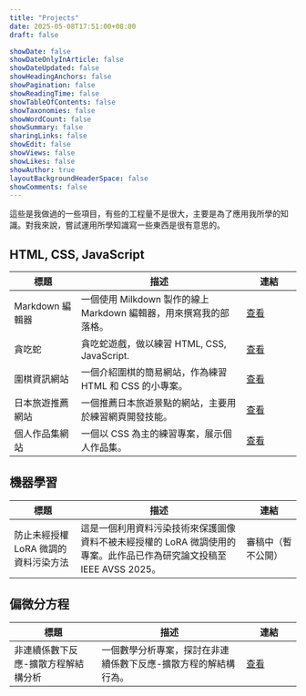 ```yaml
---
title: "Projects"
date: 2025-05-08T17:51:00+08:00
draft: false

showDate: false
showDateOnlyInArticle: false
showDateUpdated: false
showHeadingAnchors: false
showPagination: false
showReadingTime: false
showTableOfContents: false
showTaxonomies: false
showWordCount: false
showSummary: false
sharingLinks: false
showEdit: false
showViews: false
showLikes: false
showAuthor: true
layoutBackgroundHeaderSpace: false
showComments: false
---
```


這些是我做過的一些項目，有些的工程量不是很大，主要是為了應用我所學的知識。對我來說，嘗試運用所學知識寫一些東西是很有意思的。

## HTML, CSS, JavaScript

<table>
    <thead>
        <tr>
            <th>標題</th>
            <th>描述</th>
            <th style="width: 80px; white-space: nowrap;">連結</th>
        </tr>
    </thead>
    <tbody>
         <tr>
            <td>
              Markdown 編輯器
            </td>
            <td>一個使用 Milkdown 製作的線上 Markdown 編輯器，用來撰寫我的部落格。</td>
            <td><a href="../../projects/markdown-editor">查看</a></td>
        </tr>
        <tr>
            <td>
              貪吃蛇
            </td>
            <td>貪吃蛇遊戲，做以練習 HTML, CSS, JavaScript.</td>
            <td><a href="../../projects/snake">查看</a></td>
        </tr>
         <tr>
            <td>
              圍棋資訊網站
            </td>
            <td>一個介紹圍棋的簡易網站，作為練習 HTML 和 CSS 的小專案。</td>
            <td><a href="../../projects/go-website">查看</a></td>
        </tr>
        <tr>
            <td>
              日本旅遊推薦網站
            </td>
            <td>一個推薦日本旅遊景點的網站，主要用於練習網頁開發技能。</td>
            <td><a href="../../projects/japan-travel-website">查看</a></td>
        </tr>
        <tr>
            <td>
              個人作品集網站
            </td>
            <td>一個以 CSS 為主的練習專案，展示個人作品集。</td>
            <td><a href="../../projects/personal-website">查看</a></td>
        </tr>
    </tbody>
</table>

## 機器學習

<table>
    <thead>
        <tr>
            <th>標題</th>
            <th>描述</th>
            <th style="width: 80px; white-space: nowrap;">連結</th>
        </tr>
    </thead>
    <tbody>
         <tr>
            <td>
              防止未經授權 LoRA 微調的資料污染方法
            </td>
            <td>這是一個利用資料污染技術來保護圖像資料不被未經授權的 LoRA 微調使用的專案。此作品已作為研究論文投稿至 IEEE AVSS 2025。</td>
            <td>審稿中（暫不公開）</td>
        </tr>
    </tbody>
</table>

## 偏微分方程

<table>
    <thead>
        <tr>
            <th>標題</th>
            <th>描述</th>
            <th style="width: 80px; white-space: nowrap;">連結</th>
        </tr>
    </thead>
    <tbody>
         <tr>
            <td>
              非連續係數下反應-擴散方程解結構分析
            </td>
            <td>一個數學分析專案，探討在非連續係數下反應-擴散方程的解結構行為。</td>
            <td><a href="../../projects/special-project">查看</a></td>
        </tr>
    </tbody>
</table>
